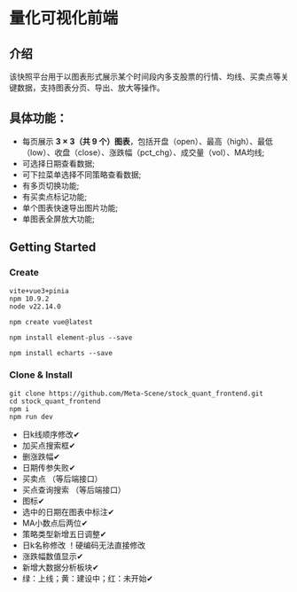 # 量化可视化前端

## 介绍

该快照平台用于以图表形式展示某个时间段内多支股票的行情、均线、买卖点等关键数据，支持图表分页、导出、放大等操作。

## 具体功能：

- 每页展示 **3 × 3（共 9 个）图表**，包括开盘（open）、最高（high）、最低（low）、收盘（close）、涨跌幅（pct_chg）、成交量（vol）、MA均线;
- 可选择日期查看数据;
- 可下拉菜单选择不同策略查看数据;
- 有多页切换功能;
- 有买卖点标记功能;
- 单个图表快速导出图片功能;
- 单图表全屏放大功能;

## Getting Started

### Create

```
vite+vue3+pinia
npm 10.9.2
node v22.14.0
```

```
npm create vue@latest

npm install element-plus --save

npm install echarts --save
```

### Clone & Install

```
git clone https://github.com/Meta-Scene/stock_quant_frontend.git
cd stock_quant_frontend
npm i
npm run dev
```

- 日k线顺序修改✔
- 加买点搜索框✔
- 删涨跌幅✔
- 日期传参失败✔
- 买卖点 （等后端接口）
- 买点查询搜索 （等后端接口）
- 图标✔
- 选中的日期在图表中标注✔
- MA小数点后两位✔
- 策略类型新增五日调整✔
- 日k名称修改 ！硬编码无法直接修改
- 涨跌幅数值显示✔
- 新增大数据分析板块✔
- 绿：上线；黄：建设中；红：未开始✔
